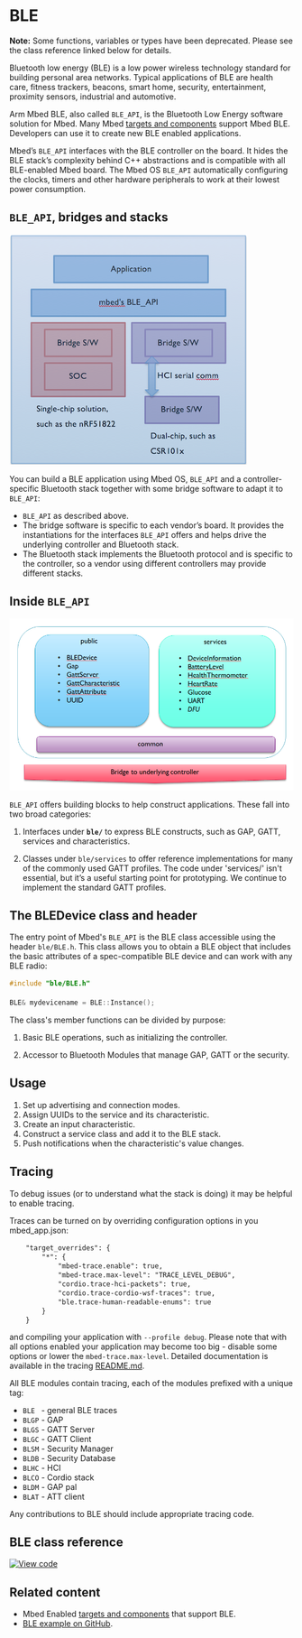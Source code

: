 # BLE

<span class="notes">**Note:** Some functions, variables or types have been deprecated. Please see the class reference linked below for details.</span>

Bluetooth low energy (BLE) is a low power wireless technology standard for building personal area networks. Typical applications of BLE are health care, fitness trackers, beacons, smart home, security, entertainment, proximity sensors, industrial and automotive.

Arm Mbed BLE, also called `BLE_API`, is the Bluetooth Low Energy software solution for Mbed. Many Mbed [targets and components](https://os.mbed.com/platforms/?mbed-enabled=15&connectivity=3) support Mbed BLE. Developers can use it to create new BLE enabled applications.

Mbed’s `BLE_API` interfaces with the BLE controller on the board. It hides the BLE stack’s complexity behind C++ abstractions and is compatible with all BLE-enabled Mbed board. The Mbed OS `BLE_API` automatically configuring the clocks, timers and other hardware peripherals to work at their lowest power consumption.

## `BLE_API`, bridges and stacks

<span class="images">![](../../../images/BLEDiagram.png)</span>

You can build a BLE application using Mbed OS, `BLE_API` and a controller-specific Bluetooth stack together with some bridge software to adapt it to `BLE_API`:

- `BLE_API` as described above.
- The bridge software is specific to each vendor’s board. It provides the instantiations for the interfaces `BLE_API` offers and helps drive the underlying controller and Bluetooth stack.
- The Bluetooth stack implements the Bluetooth protocol and is specific to the controller, so a vendor using different controllers may provide different stacks.

## Inside `BLE_API`

<span class="images">![](../../../images/Inside_API.png)</span>

`BLE_API` offers building blocks to help construct applications. These fall into two broad categories:

1. Interfaces under **`ble/`** to express BLE constructs, such as GAP, GATT, services and characteristics.

1. Classes under `ble/services` to offer reference implementations for many of the commonly used GATT profiles. The code under 'services/' isn't essential, but it’s a useful starting point for prototyping. We continue to implement the standard GATT profiles.

## The BLEDevice class and header

The entry point of Mbed's `BLE_API` is the BLE class accessible using the header `ble/BLE.h`. This class allows you to obtain a BLE object that includes the basic attributes of a spec-compatible BLE device and can work with any BLE radio:

```c TODO
#include "ble/BLE.h"

BLE& mydevicename = BLE::Instance();
```

The class's member functions can be divided by purpose:

1. Basic BLE operations, such as initializing the controller.

1. Accessor to Bluetooth Modules that manage GAP, GATT or the security.

## Usage

1. Set up advertising and connection modes.
1. Assign UUIDs to the service and its characteristic.
1. Create an input characteristic.
1. Construct a service class and add it to the BLE stack.
1. Push notifications when the characteristic's value changes.

## Tracing

To debug issues (or to understand what the stack is doing) it may be helpful to enable tracing.

Traces can be turned on by overriding configuration options in you mbed_app.json:

```
    "target_overrides": {
        "*": {
            "mbed-trace.enable": true,
            "mbed-trace.max-level": "TRACE_LEVEL_DEBUG",
            "cordio.trace-hci-packets": true,
            "cordio.trace-cordio-wsf-traces": true,
            "ble.trace-human-readable-enums": true
        }
    }
```

and compiling your application with `--profile debug`. Please note that with all options enabled your application may become too big - disable some options or lower the `mbed-trace.max-level`. Detailed documentation is available in the tracing [README.md](https://github.com/ARMmbed/mbed-os/blob/master/platform/mbed-trace/README.md).

All BLE modules contain tracing, each of the modules prefixed with a unique tag:
- `BLE ` - general BLE traces  
- `BLGP` - GAP
- `BLGS` - GATT Server
- `BLGC` - GATT Client
- `BLSM` - Security Manager
- `BLDB` - Security Database
- `BLHC` - HCI
- `BLCO` - Cordio stack
- `BLDM` - GAP pal
- `BLAT` - ATT client

Any contributions to BLE should include appropriate tracing code.

## BLE class reference

[![View code](https://www.mbed.com/embed/?type=library)](https://os.mbed.com/docs/mbed-os/v6.8/mbed-os-api-doxy/classble_1_1_b_l_e.html)

## Related content

- Mbed Enabled [targets and components](https://os.mbed.com/platforms/?mbed-enabled=15&connectivity=3) that support BLE.
- [BLE example on GitHub](https://github.com/ARMmbed/mbed-os-example-ble/).
